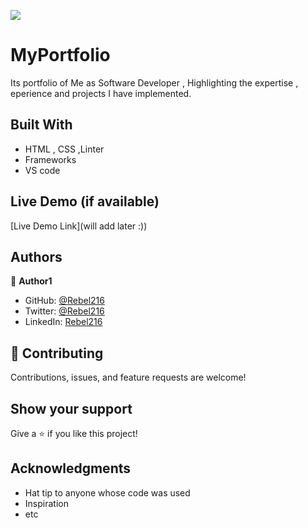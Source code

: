 
![](https://img.shields.io/badge/Microverse-blueviolet)

# MyPortfolio

Its portfolio of Me as Software Developer , Highlighting the expertise , eperience and projects I have implemented.


## Built With

- HTML , CSS ,Linter
- Frameworks
- VS code

## Live Demo (if available)

[Live Demo Link](will add later :))



## Authors

👤 **Author1**

- GitHub: [@Rebel216](https://github.com/Rebel216)
- Twitter: [@Rebel216](https://twitter.com/Rebel216)
- LinkedIn: [Rebel216](https://linkedin.com/in/Rebel216)


## 🤝 Contributing

Contributions, issues, and feature requests are welcome!


## Show your support

Give a ⭐️ if you like this project!

## Acknowledgments

- Hat tip to anyone whose code was used
- Inspiration
- etc

